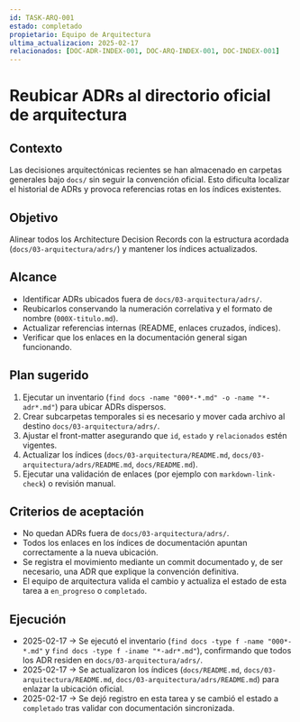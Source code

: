 ```yaml
---
id: TASK-ARQ-001
estado: completado
propietario: Equipo de Arquitectura
ultima_actualizacion: 2025-02-17
relacionados: [DOC-ADR-INDEX-001, DOC-ARQ-INDEX-001, DOC-INDEX-001]
---
```

# Reubicar ADRs al directorio oficial de arquitectura

## Contexto
Las decisiones arquitectónicas recientes se han almacenado en carpetas generales bajo `docs/` sin seguir la convención oficial.
Esto dificulta localizar el historial de ADRs y provoca referencias rotas en los índices existentes.

## Objetivo
Alinear todos los Architecture Decision Records con la estructura acordada (`docs/03-arquitectura/adrs/`) y mantener los índices actualizados.

## Alcance
- Identificar ADRs ubicados fuera de `docs/03-arquitectura/adrs/`.
- Reubicarlos conservando la numeración correlativa y el formato de nombre (`000X-titulo.md`).
- Actualizar referencias internas (README, enlaces cruzados, índices).
- Verificar que los enlaces en la documentación general sigan funcionando.

## Plan sugerido
1. Ejecutar un inventario (`find docs -name "000*-*.md" -o -name "*-adr*.md"`) para ubicar ADRs dispersos.
2. Crear subcarpetas temporales si es necesario y mover cada archivo al destino `docs/03-arquitectura/adrs/`.
3. Ajustar el front-matter asegurando que `id`, `estado` y `relacionados` estén vigentes.
4. Actualizar los índices (`docs/03-arquitectura/README.md`, `docs/03-arquitectura/adrs/README.md`, `docs/README.md`).
5. Ejecutar una validación de enlaces (por ejemplo con `markdown-link-check`) o revisión manual.

## Criterios de aceptación
- No quedan ADRs fuera de `docs/03-arquitectura/adrs/`.
- Todos los enlaces en los índices de documentación apuntan correctamente a la nueva ubicación.
- Se registra el movimiento mediante un commit documentado y, de ser necesario, una ADR que explique la convención definitiva.
- El equipo de arquitectura valida el cambio y actualiza el estado de esta tarea a `en_progreso` o `completado`.

## Ejecución
- 2025-02-17 → Se ejecutó el inventario (`find docs -type f -name "000*-*.md"` y `find docs -type f -iname "*-adr*.md"`), confirmando que todos los ADR residen en `docs/03-arquitectura/adrs/`.
- 2025-02-17 → Se actualizaron los índices (`docs/README.md`, `docs/03-arquitectura/README.md`, `docs/03-arquitectura/adrs/README.md`) para enlazar la ubicación oficial.
- 2025-02-17 → Se dejó registro en esta tarea y se cambió el estado a `completado` tras validar con documentación sincronizada.
